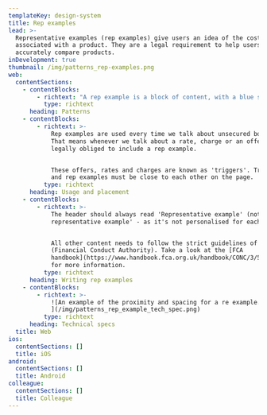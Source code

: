 ```yaml
---
templateKey: design-system
title: Rep examples
lead: >-
  Representative examples (rep examples) give users an idea of the costs
  associated with a product. They are a legal requirement to help users
  accurately compare products.
inDevelopment: true
thumbnail: /img/patterns_rep-examples.png
web:
  contentSections:
    - contentBlocks:
        - richtext: "A rep example is a block of content, with a blue side bar. \n\n![](/img/patterns_rep_example_brakedown.png)\n\n1. **Vertical line**\L<br>The vertical line highlights the representative example. \n2. **Header**\L<br> The header indicates the purpose of message.\n3. **Representative exampl**e\L<br>This is the body information, which includes the details of the rep example."
          type: richtext
      heading: Patterns
    - contentBlocks:
        - richtext: >-
            Rep examples are used every time we talk about unsecured borrowing.
            That means whenever we talk about a rate, charge or an offer, we are
            legally obliged to include a rep example.


            These offers, rates and charges are known as 'triggers'. Triggers
            and rep examples must be close to each other on the page.
          type: richtext
      heading: Usage and placement
    - contentBlocks:
        - richtext: >-
            The header should always read 'Representative example' (not 'Your
            representative example' - as it's not personalised for each user).


            All other content needs to follow the strict guidelines of the FCA
            (Financial Conduct Authority). Take a look at the [FCA
            handbook](https://www.handbook.fca.org.uk/handbook/CONC/3/5.html#DES96)
            for more information.
          type: richtext
      heading: Writing rep examples
    - contentBlocks:
        - richtext: >-
            ![An example of the proximity and spacing for a re example.
            ](/img/patterns_rep_example_tech_spec.png)
          type: richtext
      heading: Technical specs
  title: Web
ios:
  contentSections: []
  title: iOS
android:
  contentSections: []
  title: Android
colleague:
  contentSections: []
  title: Colleague
---
```


